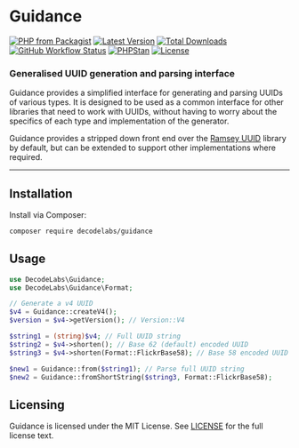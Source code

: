 # Guidance

[![PHP from Packagist](https://img.shields.io/packagist/php-v/decodelabs/guidance?style=flat)](https://packagist.org/packages/decodelabs/guidance)
[![Latest Version](https://img.shields.io/packagist/v/decodelabs/guidance.svg?style=flat)](https://packagist.org/packages/decodelabs/guidance)
[![Total Downloads](https://img.shields.io/packagist/dt/decodelabs/guidance.svg?style=flat)](https://packagist.org/packages/decodelabs/guidance)
[![GitHub Workflow Status](https://img.shields.io/github/actions/workflow/status/decodelabs/guidance/integrate.yml?branch=develop)](https://github.com/decodelabs/guidance/actions/workflows/integrate.yml)
[![PHPStan](https://img.shields.io/badge/PHPStan-enabled-44CC11.svg?longCache=true&style=flat)](https://github.com/phpstan/phpstan)
[![License](https://img.shields.io/packagist/l/decodelabs/guidance?style=flat)](https://packagist.org/packages/decodelabs/guidance)

### Generalised UUID generation and parsing interface

Guidance provides a simplified interface for generating and parsing UUIDs of various types. It is designed to be used as a common interface for other libraries that need to work with UUIDs, without having to worry about the specifics of each type and implementation of the generator.

Guidance provides a stripped down front end over the [Ramsey UUID](https://uuid.ramsey.dev) library by default, but can be extended to support other implementations where required.

---

## Installation

Install via Composer:

```bash
composer require decodelabs/guidance
```

## Usage

```php
use DecodeLabs\Guidance;
use DecodeLabs\Guidance\Format;

// Generate a v4 UUID
$v4 = Guidance::createV4();
$version = $v4->getVersion(); // Version::V4

$string1 = (string)$v4; // Full UUID string
$string2 = $v4->shorten(); // Base 62 (default) encoded UUID
$string3 = $v4->shorten(Format::FlickrBase58); // Base 58 encoded UUID

$new1 = Guidance::from($string1); // Parse full UUID string
$new2 = Guidance::fromShortString($string3, Format::FlickrBase58);
```

## Licensing

Guidance is licensed under the MIT License. See [LICENSE](./LICENSE) for the full license text.
